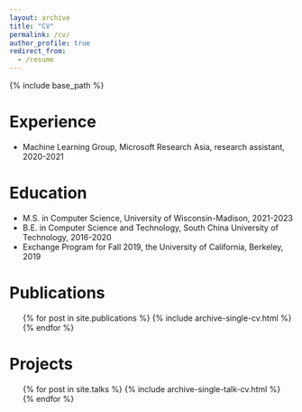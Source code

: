 ```yaml
---
layout: archive
title: "CV"
permalink: /cv/
author_profile: true
redirect_from:
  - /resume
---
```


{% include base_path %}

Experience
======
* Machine Learning Group, Microsoft Research Asia, research assistant, 2020-2021

Education
======
* M.S. in Computer Science, University of Wisconsin-Madison, 2021-2023
* B.E. in Computer Science and Technology, South China University of Technology, 2016-2020
* Exchange Program for Fall 2019, the University of California, Berkeley, 2019
  
Publications
======
  <ul>{% for post in site.publications %}
    {% include archive-single-cv.html %}
  {% endfor %}</ul>
  
Projects
======
  <ul>{% for post in site.talks %}
    {% include archive-single-talk-cv.html %}
  {% endfor %}</ul>
